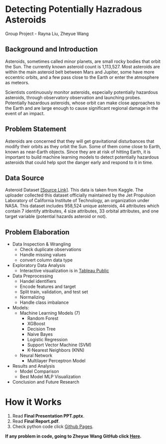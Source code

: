 # Detecting Potentially Hazradous Asteroids
Group Project - Rayna Liu, Zheyue Wang

## Background and Introduction
Asteroids, sometimes called minor planets, are small rocky bodies that orbit the Sun. The currently known asteroid count is 1,113,527. Most asteroids are within the main asteroid belt between Mars and Jupiter, some have more eccentric orbits, and a few pass close to the Earth or enter the atmosphere as meteors.

Scientists continuously monitor asteroids, especially potentially hazardous asteroids, through observatory observation and launching probes. Potentially hazardous asteroids, whose orbit can make close approaches to the Earth and are large enough to cause significant regional damage in the event of an impact.

## Problem Statement
Asteroids are concerned that they will get gravitational disturbances that modify their orbits as they orbit the Sun. Some of them come close to Earth, known as near-Earth objects. Since they are at risk of hitting Earth, it is important to build machine learning models to detect potentially hazardous asteroids that could help spot the danger early and respond to it in time.

## Data Source
Asteroid Dataset [[Source Link]](https://www.kaggle.com/datasets/sakhawat18/asteroid-dataset).
This data is taken from Kaggle. The uploader collected this dataset officially maintained by the Jet Propulsion Laboratory of California Institute of Technology, an organization under NASA. This dataset includes 958,524 unique asteroids, 44 attributes which contain 7 identify attributes, 4 size attributes, 33 orbital attributes, and one target variable (potential hazards asteroid or not).

## Problem Elaboration
* Data Inspection & Wrangling
  * Check duplicate observations
  * Handle missing values
  * convert column data type
* Exploratory Data Analysis
  * Interactive visualization is in [Tableau Public](https://public.tableau.com/app/profile/weirui.liu/viz/DetectingPotentiallyHazardsAsteroid/PHANEOOrbitClass)
* Data Preprocessing
  * Handel identifiers
  * Encode features and target
  * Split train, validation, and test set
  * Normalizing
  * Handle class imbalance
* Models: 
  * Machine Learning Models (7)
    * Random Forest
    * XGBoost
    * Decision Tree
    * Naive Bayes
    * Logistic Regression
    * Support Vector Machine (SVM)
    * K-Nearest Neighbors (KNN)
  * Neural Network
    * Multilayer Perceptron Model
* Results and Analysis
  * Model Comparison
  * Best Model MLP Visualization
* Conclusion and Future Research

# How it Works
1. Read **Final Presentation PPT.pptx**.
2. Read **Final Report.pdf**.
3. Check python code click [Github Pages](https://weiruiliu.github.io/Machne-Learning-MLP-Detecting-Potentially-Hazradous-Asteroids/Detecting_Potentially_Hazardous_Asteroids.html).

**If any problem in code, going to Zheyue Wang GitHub click [Here](https://github.com/zheyue/Detecting-Potentially-Hazradous-Asteroids).**



